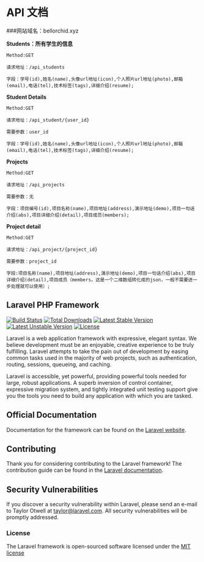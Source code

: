 # API 文档

<!-- create time: 2015-06-01 10:12:28  -->

<!-- This file is created from $MARBOO_HOME/.media/starts/default.md
本文件由 $MARBOO_HOME/.media/starts/default.md 复制而来 -->
###网站域名：bellorchid.xyz

**Students：所有学生的信息**

```
Method:GET

请求地址：/api_students

字段：学号(id),姓名(name),头像url地址(icon),个人照片url地址(photo),邮箱(email),电话(tel),技术标签(tags),详细介绍(resume);
```

**Student Details**

```
Method:GET

请求地址：/api_student/{user_id} 

需要参数：user_id

字段：学号(id),姓名(name),头像url地址(icon),个人照片url地址(photo),邮箱(email),电话(tel),技术标签(tags),详细介绍(resume);

```

**Projects**

```
Method:GET

请求地址：/api_projects

需要参数：无

字段：项目编号(id),项目名称(name),项目地址(address),演示地址(demo),项目一句话介绍(abs),项目详细介绍(detail),项目成员(members);
```

**Project detail**

```
Method:GET

请求地址：/api_project/{project_id}

需要参数：project_id

字段:项目名称(name),项目地址(address),演示地址(demo),项目一句话介绍(abs),项目详细介绍(detail),项目成员（members，这是一个二维数组转化成的json，一般不需要进一步处理就可以使用）;
```
## Laravel PHP Framework

[![Build Status](https://travis-ci.org/laravel/framework.svg)](https://travis-ci.org/laravel/framework)
[![Total Downloads](https://poser.pugx.org/laravel/framework/d/total.svg)](https://packagist.org/packages/laravel/framework)
[![Latest Stable Version](https://poser.pugx.org/laravel/framework/v/stable.svg)](https://packagist.org/packages/laravel/framework)
[![Latest Unstable Version](https://poser.pugx.org/laravel/framework/v/unstable.svg)](https://packagist.org/packages/laravel/framework)
[![License](https://poser.pugx.org/laravel/framework/license.svg)](https://packagist.org/packages/laravel/framework)

Laravel is a web application framework with expressive, elegant syntax. We believe development must be an enjoyable, creative experience to be truly fulfilling. Laravel attempts to take the pain out of development by easing common tasks used in the majority of web projects, such as authentication, routing, sessions, queueing, and caching.

Laravel is accessible, yet powerful, providing powerful tools needed for large, robust applications. A superb inversion of control container, expressive migration system, and tightly integrated unit testing support give you the tools you need to build any application with which you are tasked.

## Official Documentation

Documentation for the framework can be found on the [Laravel website](http://laravel.com/docs).

## Contributing

Thank you for considering contributing to the Laravel framework! The contribution guide can be found in the [Laravel documentation](http://laravel.com/docs/contributions).

## Security Vulnerabilities

If you discover a security vulnerability within Laravel, please send an e-mail to Taylor Otwell at taylor@laravel.com. All security vulnerabilities will be promptly addressed.

### License

The Laravel framework is open-sourced software licensed under the [MIT license](http://opensource.org/licenses/MIT)


